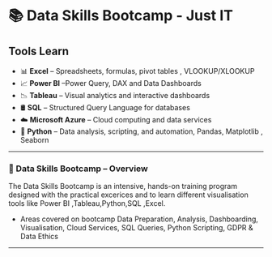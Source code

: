 # 📚 Data Skills Bootcamp - Just IT

## Tools Learn

- 📊 **Excel** – Spreadsheets, formulas, pivot tables , VLOOKUP/XLOOKUP
- 📈 **Power BI** –Power Query, DAX and Data Dashboards
- 📉 **Tableau** – Visual analytics and interactive dashboards
- 🛢️ **SQL** – Structured Query Language for databases
- ☁️ **Microsoft Azure** – Cloud computing and data services
- 🐍 **Python** – Data analysis, scripting, and automation, Pandas, Matplotlib , Seaborn
---

### 🚀 Data Skills Bootcamp – Overview
The Data Skills Bootcamp is an intensive, hands-on training program designed with the practical excerices and to learn different visualisation tools like Power BI ,Tableau,Python,SQL ,Excel.
- Areas covered on bootcamp Data Preparation, Analysis, Dashboarding, Visualisation, Cloud Services, SQL Queries, Python Scripting, GDPR & Data Ethics
---
